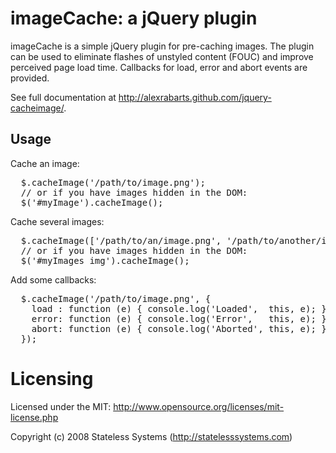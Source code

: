 # imageCache: a jQuery plugin

imageCache is a simple jQuery plugin for pre-caching images.  The
plugin can be used to eliminate flashes of unstyled content (FOUC) and
improve perceived page load time.  Callbacks for load, error and abort
events are provided.

See full documentation at <a href="http://alexrabarts.github.com/jquery-cacheimage/">http://alexrabarts.github.com/jquery-cacheimage/</a>.

## Usage

Cache an image:

<pre>
  $.cacheImage('/path/to/image.png');
  // or if you have images hidden in the DOM:
  $('#myImage').cacheImage();
</pre>

Cache several images:

<pre>
  $.cacheImage(['/path/to/an/image.png', '/path/to/another/image.png'])
  // or if you have images hidden in the DOM:
  $('#myImages img').cacheImage();
</pre>

Add some callbacks:

<pre>
  $.cacheImage('/path/to/image.png', {
    load : function (e) { console.log('Loaded',  this, e); },
    error: function (e) { console.log('Error',   this, e); },
    abort: function (e) { console.log('Aborted', this, e); }
  });
</pre>

# Licensing

Licensed under the MIT:
http://www.opensource.org/licenses/mit-license.php

Copyright (c) 2008 Stateless Systems (http://statelesssystems.com)
